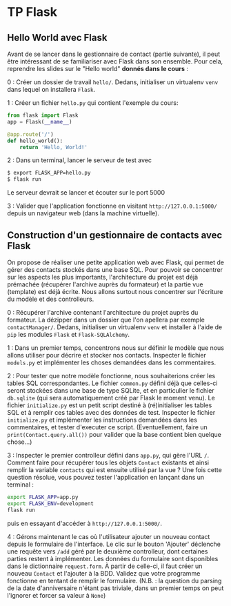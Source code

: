 TP Flask
========

Hello World avec Flask
----------------------

Avant de se lancer dans le gestionnaire de contact (partie suivante), il peut être intéressant de se familiariser avec Flask dans son ensemble. Pour cela, reprendre les slides sur le "Hello world" **donnés dans le cours** : 

0 : Créer un dossier de travail `hello/`. Dedans, initialiser un virtualenv `venv` dans lequel on installera `Flask`.

1 : Créer un fichier `hello.py` qui contient l'exemple du cours:

```python
from flask import Flask
app = Flask(__name__)

@app.route('/')
def hello_world():
    return 'Hello, World!'
```

2 : Dans un terminal, lancer le serveur de test avec

```bash
$ export FLASK_APP=hello.py
$ flask run
```

Le serveur devrait se lancer et écouter sur le port 5000

3 : Valider que l'application fonctionne en visitant `http://127.0.0.1:5000/` depuis un navigateur web (dans la machine virtuelle).

Construction d'un gestionnaire de contacts avec Flask
-----------------------------------------------------

On propose de réaliser une petite application web avec Flask, qui permet de gérer des contacts stockés dans une base SQL. Pour pouvoir se concentrer sur les aspects les plus importants, l'architecture du projet est déjà prémachée (récupérer l'archive auprès du formateur) et la partie vue (template) est déjà écrite. Nous allons surtout nous concentrer sur l'écriture du modèle et des controlleurs.

0 : Récupérer l'archive contenant l'architecture du projet auprès du formateur. La dézipper dans un dossier que l'on apellera par exemple `contactManager/`. Dedans, initialiser un virtualenv `venv` et installer à l'aide de `pip` les modules `Flask` et `Flask-SQLAlchemy`.

1 : Dans un premier temps, concentrons nous sur définir le modèle que nous allons utiliser pour décrire et stocker nos contacts. Inspecter le fichier `models.py` et implémenter les choses demandées dans les commentaires.

2 : Pour tester que notre modèle fonctionne, nous souhaiterions créer les tables SQL correspondantes. Le fichier `common.py` défini déjà que celles-ci seront stockées dans une base de type SQLite, et en particulier le fichier `db.sqlite` (qui sera automatiquement créé par Flask le moment venu). Le fichier `initialize.py` est un petit script destiné à (ré)initialiser les tables SQL et à remplir ces tables avec des données de test. Inspecter le fichier `initialize.py` et implémenter les instructions demandées dans les commentaires, et tester d'executer ce script. (Eventuellement, faire un `print(Contact.query.all())` pour valider que la base contient bien quelque chose...)

3 : Inspecter le premier controlleur défini dans `app.py`, qui gère l'URL `/`. Comment faire pour récupérer tous les objets `Contact` existants et ainsi remplir la variable `contacts` qui est ensuite utilisé par la vue ? Une fois cette question résolue, vous pouvez tester l'application en lançant dans un terminal :

```bash
export FLASK_APP=app.py
export FLASK_ENV=development
flask run
```

puis en essayant d'accéder à `http://127.0.0.1:5000/`.

4 : Gérons maintenant le cas où l'utilisateur ajouter un nouveau contact depuis le formulaire de l'interface. Le clic sur le bouton 'Ajouter' déclenche une requête vers `/add` géré par le deuxième controlleur, dont certaines parties restent à implémenter. Les données du formulaire sont disponibles dans le dictionnaire `request.form`. À partir de celle-ci, il faut créer un nouveau `Contact` et l'ajouter à la BDD. Validez que votre programme fonctionne en tentant de remplir le formulaire. (N.B. : la question du parsing de la date d'anniversaire n'étant pas triviale, dans un premier temps on peut l'ignorer et forcer sa valeur à `None`)
